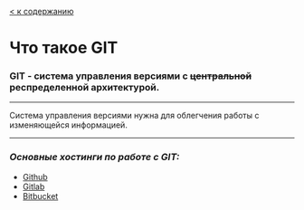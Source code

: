 [< к содержанию](./readme.md)

# Что такое GIT

### __GIT__ - система управления версиями с ~~центральной~~ респределенной архитектурой.

---

Система управления версиями нужна для облегчения работы с изменяющейся информацией.

---

### *Основные хостинги по работе с GIT:*
* [Github](https://github.com/)
* [Gitlab](https://about.gitlab.com/)
* [Bitbucket](https://bitbucket.org/)
